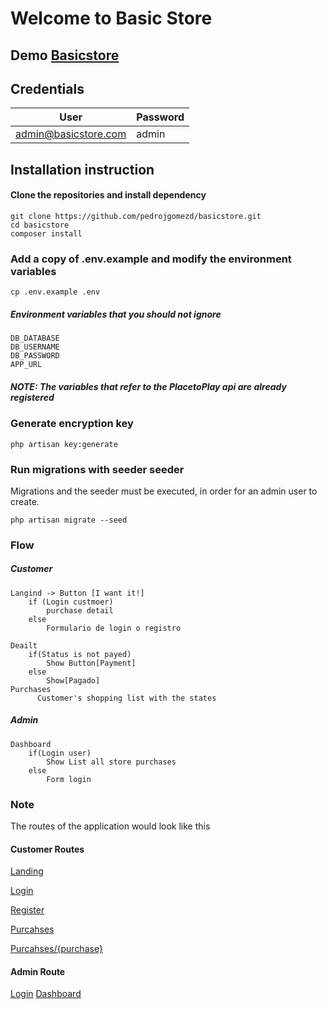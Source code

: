 # Welcome to Basic Store
## Demo [Basicstore](https://basicstore.herokuapp.com)
## Credentials
|User|Password  |
|--|--|
| admin@basicstore.com | admin |

## Installation instruction

#### Clone the repositories and install dependency

    git clone https://github.com/pedrojgomezd/basicstore.git
    cd basicstore
    composer install

### Add a copy of .env.example and modify the environment variables
    cp .env.example .env
   
##### Environment variables that you should not ignore
    DB_DATABASE
    DB_USERNAME
	DB_PASSWORD
    APP_URL
##### NOTE: The variables that refer to the PlacetoPlay api are already registered

###   Generate encryption key

    php artisan key:generate

### Run migrations with seeder seeder

Migrations and the seeder must be executed, in order for an admin user to create.

    php artisan migrate --seed
### Flow
##### Customer

    Langind -> Button [I want it!]
    	if (Login custmoer)
            purchase detail
        else
            Formulario de login o registro
        
    Deailt
        if(Status is not payed)
            Show Button[Payment]
        else
            Show[Pagado]
    Purchases
	      Customer's shopping list with the states

##### Admin
	Dashboard
		if(Login user)
			Show List all store purchases
		else
			Form login

### Note
The routes of the application would look like this
#### Customer Routes
[Landing](http://localhos/)

[Login](http://localhos/login)

[Register](http://localhos/register)

[Purcahses](http://localhos/purcahses)

[Purcahses/{purchase}](http://localhos/purcahses/1)


#### Admin Route
[Login](http://localhos/admin/login)
[Dashboard](http://localhos/dashboard/)
